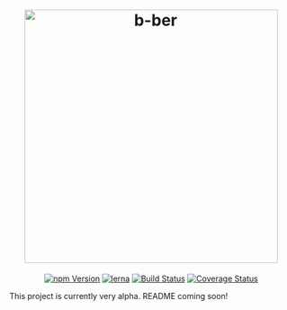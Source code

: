 <h1 align="center">
    <img alt="b-ber" src="https://user-images.githubusercontent.com/4243474/38133122-2af4f794-340e-11e8-8ac9-9b46afecfd9b.png" width="450">
</h1>

<p align="center">
<a href="https://www.npmjs.com/search?q=@canopycanopycanopy" rel="nofollow">
<img src="https://img.shields.io/npm/v/@canopycanopycanopy/b-ber-cli.svg" alt="npm Version" data-canonical-src="https://img.shields.io/npm/v/@canopycanopycanopy/b-ber-cli.svg" style="max-width:100%;"></a>
<a href="https://lernajs.io/" rel="nofollow"><img src="https://camo.githubusercontent.com/ecafd86d8356a1adc60fb4fd393bcc7584187f99/68747470733a2f2f696d672e736869656c64732e696f2f62616467652f6d61696e7461696e6564253230776974682d6c65726e612d6363303066662e737667" alt="lerna" data-canonical-src="https://img.shields.io/badge/maintained%20with-lerna-cc00ff.svg" style="max-width:100%;"></a>
<a href="https://travis-ci.com/triplecanopy/b-ber/" rel="nofollow"><img src="https://travis-ci.com/triplecanopy/b-ber.svg?token=d5sXqMpXEby4v8y2wENP&branch=master" alt="Build Status" data-canonical-src="https://travis-ci.com/triplecanopy/b-ber.svg?token=d5sXqMpXEby4v8y2wENP&branch=master" style="max-width:100%;"></a>
<a href="https://coveralls.io/r/%3Caccount%3E/%3Crepository%3E?branch=master" rel="nofollow"><img src="https://camo.githubusercontent.com/7486c7bf19a1b36a8c836f81e02453b9f84598e0/68747470733a2f2f636f766572616c6c732e696f2f7265706f732f747269706c6563616e6f70792f622d6265722f62616467652e7376673f6272616e63683d6d6173746572" alt="Coverage Status" data-canonical-src="https://coveralls.io/repos/triplecanopy/b-ber/badge.svg?branch=master" style="max-width:100%;"></a>
</p>

This project is currently very alpha. README coming soon!
